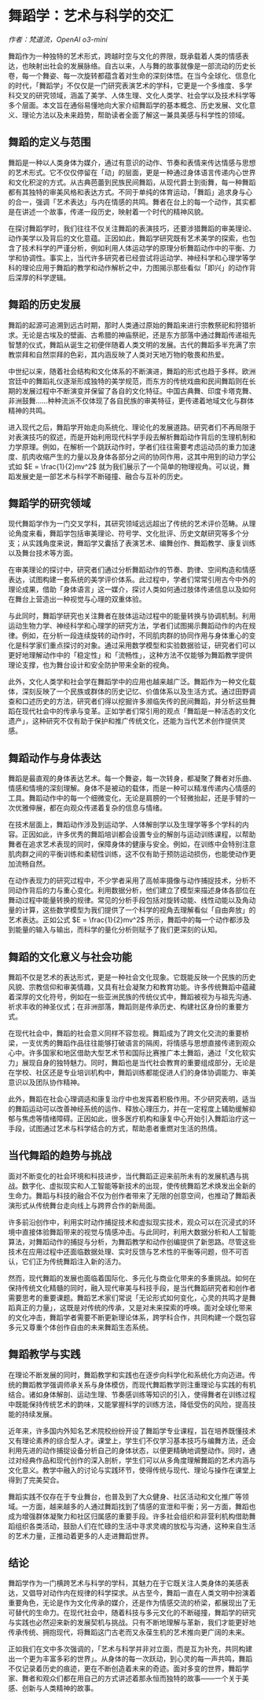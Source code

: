 # 舞蹈学：艺术与科学的交汇

*作者：梵道流，OpenAI o3-mini*

舞蹈作为一种独特的艺术形式，跨越时空与文化的界限，既承载着人类的情感表达，也映射出社会的发展脉络。自古以来，人与舞的故事就像是一部流动的历史长卷，每一个舞姿、每一次旋转都蕴含着对生命的深刻体悟。在当今全球化、信息化的时代，「舞蹈学」不仅仅是一门研究表演艺术的学科，它更是一个多维度、多学科交叉的研究领域，涵盖了美学、人体生理、文化人类学、社会学以及技术科学等多个层面。本文旨在通俗易懂地向大家介绍舞蹈学的基本概念、历史发展、文化意义、理论方法以及未来趋势，帮助读者全面了解这一兼具美感与科学性的领域。

## 舞蹈的定义与范围

舞蹈是一种以人类身体为媒介，通过有意识的动作、节奏和表情来传达情感与思想的艺术形式。它不仅仅停留在「动」的层面，更是一种通过身体语言传递内心世界和文化积淀的方式。从古典芭蕾到民族民间舞蹈，从现代爵士到街舞，每一种舞蹈都有其独特的审美风格和表达方式。不同于单纯的体育运动，「舞蹈」追求身与心的合一，强调「艺术表达」与内在情感的共鸣。舞者在台上的每一个动作，其实都是在讲述一个故事，传递一段历史，映射着一个时代的精神风貌。

在探讨舞蹈学时，我们往往不仅关注舞蹈的表演技巧，还要涉猎舞蹈的审美理论、动作美学以及背后的文化意蕴。正因如此，舞蹈学研究既有艺术美学的探索，也包含了技术科学的严谨分析，例如利用人体运动学的原理分析舞蹈动作中的平衡、力学和协调性。事实上，当代许多研究者已经尝试将运动学、神经科学和心理学等学科的理论应用于舞蹈的教学和动作解析之中，力图揭示那些看似「即兴」的动作背后深厚的科学逻辑。

## 舞蹈的历史发展

舞蹈的起源可追溯到远古时期，那时人类通过原始的舞蹈来进行宗教祭祀和狩猎祈求。无论是古埃及的壁画、古希腊的神庙祭祀，还是东方部落中通过舞蹈传递祖先智慧的仪式，舞蹈从诞生之初便伴随着人类文明的发展。古代的舞蹈多半充满了宗教崇拜和自然崇拜的色彩，其内涵反映了人类对天地万物的敬畏和热爱。

中世纪以来，随着社会结构和文化体系的不断演进，舞蹈的形式也趋于多样。欧洲宫廷中的舞蹈礼仪逐渐形成独特的美学规范，而东方的传统戏曲和民间舞蹈则在长期的发展过程中不断演变并保留了各自的文化特征。中国古典舞、印度卡塔克舞、非洲鼓舞……种种流派不仅体现了各自民族的审美特征，更传递着地域文化与群体精神的共鸣。

进入现代之后，舞蹈学开始走向系统化、理论化的发展道路。研究者们不再局限于对表演技巧的叙述，而是开始利用现代科学手段去解析舞蹈动作背后的生理机制和力学原理。例如，在解析一个跳跃动作时，学者们往往需要考虑运动员的重力加速度、肌肉收缩产生的力量以及身体各部分之间的协同作用，这其中用到的动力学公式如 $E = \frac{1}{2}mv^2$ 就为我们展示了一个简单的物理视角。可以说，舞蹈发展史是一部艺术与科学不断碰撞、融合与互补的历史。

## 舞蹈学的研究领域

现代舞蹈学作为一门交叉学科，其研究领域远远超出了传统的艺术评价范畴。从理论角度来看，舞蹈学包括审美理论、符号学、文化批评、历史文献研究等多个分支；从实践角度来说，舞蹈学又囊括了表演艺术、编舞创作、舞蹈教学、康复训练以及舞台技术等方面。

在审美理论的探讨中，研究者们通过分析舞蹈动作的节奏、韵律、空间构造和情感表达，试图构建一套系统的美学评价体系。此过程中，学者们常常引用古今中外的理论成果，借助「身体语言」这一媒介，探讨人类如何通过肢体传递信息以及如何在舞台上营造出一种视觉与心理的双重体验。

与此同时，舞蹈学研究也关注舞者在肢体运动过程中的能量转换与协调机制。利用运动生物力学、神经科学和心理学的研究方法，学者们试图揭示舞蹈动作的内在规律。例如，在分析一段连续旋转的动作时，不同肌肉群的协同作用与身体重心的变化是科学家们重点探讨的对象。通过采用数学模型和实验数据验证，研究者们可以更好地理解动作中的「稳定性」和「流畅性」，这种方法不仅能够为舞蹈教学提供理论支撑，也为舞台设计和安全防护带来全新的视角。

此外，文化人类学和社会学在舞蹈学中的应用也越来越广泛。舞蹈作为一种文化载体，深刻反映了一个民族或群体的历史记忆、价值体系以及生活方式。通过田野调查和口述历史的方法，研究者们得以挖掘许多濒临失传的民间舞蹈，并分析这些舞蹈在现代社会中的传承与变革。正如学者们常引用的观点「舞蹈是一种活态的文化遗产」，这种研究不仅有助于保护和推广传统文化，还能为当代艺术创作提供灵感。

## 舞蹈动作与身体表达

舞蹈是最直观的身体表达艺术。每一个舞姿，每一次转身，都凝聚了舞者对乐曲、情感和情境的深刻理解。身体不是被动的载体，而是一种可以精准传递内心情感的工具。舞蹈动作中的每一个细微变化，无论是肩膀的一个轻微抬起，还是手臂的一次优雅伸展，都在向观众传递着复杂的信息与情绪。

在技术层面上，舞蹈动作涉及到运动学、人体解剖学以及生理学等多个学科的内容。正因如此，许多优秀的舞蹈培训都会设置专业的解剖与运动训练课程，以帮助舞者在追求艺术表现的同时，保障身体的健康与安全。例如，在训练中会特别注意肌肉群之间的平衡训练和柔韧性训练，这不仅有助于预防运动损伤，也能使动作更加流畅自然。

在动作表现力的研究过程中，不少学者采用了高帧率摄像与动作捕捉技术，分析不同动作背后的力与重心变化。利用数据分析，他们建立了模型来描述身体各部位在舞动过程中能量转换的规律。常见的分析手段包括对旋转动能、线性动能以及角动量的计算，这些数学模型为我们提供了一个科学的视角去理解看似「自由奔放」的艺术表达。正如公式 $E = \frac{1}{2}mv^2$ 所示，舞蹈中的每一个动作都涉及到能量的输入与输出，而科学的量化分析则赋予了我们更深刻的认知。

## 舞蹈的文化意义与社会功能

舞蹈不仅是艺术的表达形式，更是一种社会文化现象。它既能反映一个民族的历史风貌、宗教信仰和审美情趣，又具有社会凝聚力和教育功能。许多传统舞蹈中蕴藏着深厚的文化符号，例如在一些亚洲民族的传统仪式中，舞蹈被视为与祖先沟通、祈求丰收的神圣仪式；在非洲部落，舞蹈则是传承历史、构建社区身份的重要方式。

在现代社会中，舞蹈的社会意义同样不容忽视。舞蹈成为了跨文化交流的重要桥梁，一支优秀的舞蹈作品往往能够打破语言的隔阂，将情感与思想直接传递到观众心中。许多国家和地区借助大型艺术节和国际比赛推广本土舞蹈，通过「文化软实力」展现自身的独特魅力。同时，舞蹈也是当代社会教育的重要组成部分，无论是在学校、社区还是专业培训机构中，舞蹈训练都能促进人们的身体协调能力、审美意识以及团队协作精神。

此外，舞蹈在社会心理调适和康复治疗中也发挥着积极作用。不少研究表明，适当的舞蹈运动可以改善神经系统的运作、释放心理压力，并在一定程度上辅助缓解抑郁与焦虑等情绪障碍。正因如此，很多医疗机构和康复中心开始引入舞蹈治疗这一手段，试图通过艺术与科学结合的方式，帮助患者重燃对生活的热情。

## 当代舞蹈的趋势与挑战

面对不断变化的社会环境和科技进步，当代舞蹈正迎来前所未有的发展机遇与挑战。数字化、虚拟现实和人工智能等新技术的出现，使传统舞蹈艺术焕发出全新的生命力。舞蹈与科技的融合不仅为创作者带来了无限的创意空间，也推动了舞蹈表演形式从传统舞台走向线上与跨界合作的新局面。

许多前沿创作中，利用实时动作捕捉技术和虚拟现实技术，观众可以在沉浸式的环境中直接体验舞蹈带来的视觉与情感冲击。与此同时，利用大数据分析和人工智能算法，对舞蹈动作的捕捉与分析，为舞蹈教学和动作创编提供了新思路。尽管这些技术在应用过程中还面临数据处理、实时反馈与艺术性的平衡等问题，但不可否认，它们正为传统舞蹈注入新的活力。

然而，现代舞蹈的发展也面临着国际化、多元化与商业化带来的多重挑战。如何在保持传统文化精髓的同时，融入现代审美与科技手段，是当代舞蹈研究者和创作者需要思考的重要课题。舞蹈艺术家们常说「无论形式如何变化，心灵的共鸣才是舞蹈真正的力量」，这既是对传统的传承，又是对未来探索的呼唤。面对全球化带来的文化冲击，舞蹈学者需要不断更新理论体系，跨学科合作，共同构建一个既包容多元又尊重个体创作自由的未来舞蹈生态系统。

## 舞蹈教学与实践

在理论不断发展的同时，舞蹈教学和实践也在逐步向科学化和系统化方向迈进。传统的舞蹈教学强调师承关系与身体模仿，而现代舞蹈教学则注重理论与实践的有机结合。诸如身体解剖、运动生理、节奏感训练等知识的引入，使得舞者在训练过程中既能保持传统艺术的韵味，又能掌握科学的训练方法，降低受伤的风险，提高技能的持续发展。

近年来，许多国内外知名艺术院校纷纷开设了舞蹈学专业课程，旨在培养既懂技术又有理论素养的综合型人才。课堂上，学生们不仅学习基本技巧与编舞方法，还会利用先进的动作捕捉设备分析自己的身体状态，以便更精确地调整动作。同时，通过对经典作品和现代创作的深入剖析，学生们可以从多角度理解舞蹈的艺术内涵与文化意义。教学中融入的讨论与实践环节，使得传统与现代、理论与操作在课堂上得到了完美契合。

舞蹈实践不仅存在于专业舞台，也普及到了大众健身、社区活动和文化推广等领域。一方面，越来越多的人通过舞蹈找到了情感的宣泄和平衡；另一方面，舞蹈也成为增强群体凝聚力和社区归属感的重要手段。许多社会组织和非营利机构借助舞蹈组织各类活动，鼓励人们在忙碌的生活中寻求灵魂的放松与沟通，这种来自生活的艺术力量，正推动着更多的人走进舞蹈世界。

## 结论

舞蹈学作为一门横跨艺术与科学的学科，其魅力在于它既关注人类身体的美感表达，又倡导对动作内在规律的科学探求。从古至今，舞蹈一直在人类文明中扮演着重要角色，无论是作为文化传承的媒介，还是作为情感交流的桥梁，都展现出了无可替代的生命力。在现代社会中，随着科技与多元文化的不断碰撞，舞蹈学的研究与实践也必然迎来新的发展契机与挑战。只有不断地理解与革新，我们才能更好地传承传统、拥抱现代，将舞蹈这门古老而又永葆生机的艺术推向更广阔的未来。

正如我们在文中多次强调的，「艺术与科学并非对立面，而是互为补充，共同构建出一个更为丰富多彩的世界」。从身体的每一次跃动，到心灵的每一声共鸣，舞蹈不仅记录着历史的痕迹，更在不断创造着未来的奇迹。面对多变的世界，舞蹈学家、舞者和观众们都在用自己的方式讲述着那永恒而独特的故事——一个关于美感、创新与人类精神的故事。
